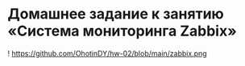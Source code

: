 # Домашнее задание к занятию «Система мониторинга Zabbix»
! https://github.com/OhotinDY/hw-02/blob/main/zabbix.png
